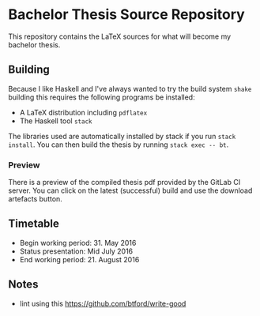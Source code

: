 # Bachelor Thesis Source Repository

This repository contains the LaTeX sources for what will become my bachelor thesis.

## Building

Because I like Haskell and I've always wanted to try the build system `shake` building this requires the following programs be installed:

- A LaTeX distribution including `pdflatex`
- The Haskell tool `stack`

The libraries used are automatically installed by stack if you run `stack install`.
You can then build the thesis by running `stack exec -- bt`.

### Preview

There is a preview of the compiled thesis pdf provided by the GitLab CI server. You can click on the latest (successful) build and use the download artefacts button.

## Timetable

- Begin working period: 31. May 2016
- Status presentation: Mid July 2016
- End working period: 21. August 2016

## Notes

- lint using this https://github.com/btford/write-good
